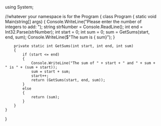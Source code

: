 using System;

//whatever your namespace is for the Program
{
    class Program
    {
        static void Main(string[] args)
        {
            Console.WriteLine("Please enter the number of integers to add: ");
            string strNumber = Console.ReadLine();
            int end = Int32.Parse(strNumber);
            int start = 0;
            int sum = 0;
            sum = GetSums(start, end, sum);
            Console.WriteLine($"The sum is { sum}");
        }

        private static int GetSums(int start, int end, int sum)
        {
            if (start <= end)
            {
                Console.WriteLine("The sum of " + start + " and " + sum + " is " + (sum + start));
                sum = start + sum;
                start++;
                return (GetSums(start, end, sum));
            }
            else
            {
                return (sum);
            }
        }
    }
}

